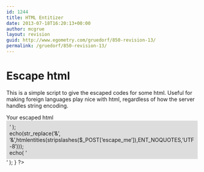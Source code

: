 ```yaml
---
id: 1244
title: HTML Entitizer
date: 2013-07-18T16:20:13+00:00
author: mcgrue
layout: revision
guid: http://www.egometry.com/gruedorf/850-revision-13/
permalink: /gruedorf/850-revision-13/
---
```

# Escape html

This is a simple script to give the escaped codes for some html. Useful for making foreign languages play nice with html, regardless of how the server handles string encoding.

<?

if( isset($_POST['escape_me']) ) {
echo( '

<h2>Your escaped html</h2> 

<div style="background-color: #ddd; padding: 8px;">
  &#8216; );<br /> echo(str_replace(&#8216;&&#8217;, &#8216;&&#8217;,htmlentities(stripslashes($_POST[&#8216;escape_me&#8217;]),ENT_NOQUOTES,&#8217;UTF-8&#8242;)));<br /> echo( &#8216;
</div>

&#8216; );  
}

?>